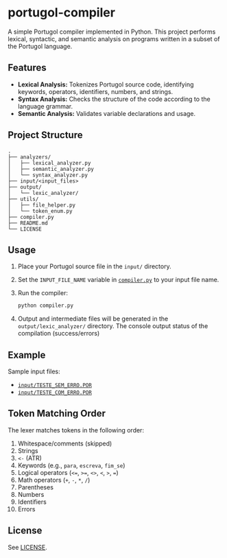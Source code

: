 # portugol-compiler

A simple Portugol compiler implemented in Python. This project performs lexical, syntactic, and semantic analysis on programs written in a subset of the Portugol language.

## Features

- **Lexical Analysis:** Tokenizes Portugol source code, identifying keywords, operators, identifiers, numbers, and strings.
- **Syntax Analysis:** Checks the structure of the code according to the language grammar.
- **Semantic Analysis:** Validates variable declarations and usage.

## Project Structure

```
.
├── analyzers/
│   ├── lexical_analyzer.py
│   ├── semantic_analyzer.py
│   └── syntax_analyzer.py
├── input/<input_files>
├── output/
│   └── lexic_analyzer/
├── utils/
│   ├── file_helper.py
│   └── token_enum.py
├── compiler.py
├── README.md
└── LICENSE
```

## Usage

1. Place your Portugol source file in the `input/` directory.
2. Set the `INPUT_FILE_NAME` variable in [`compiler.py`](compiler.py) to your input file name.
3. Run the compiler:

   ```sh
   python compiler.py
   ```

4. Output and intermediate files will be generated in the `output/lexic_analyzer/` directory. The console output status of the compilation (success/errors)

## Example

Sample input files:

- [`input/TESTE_SEM_ERRO.POR`](input/TESTE_SEM_ERRO.POR)
- [`input/TESTE_COM_ERRO.POR`](input/TESTE_COM_ERRO.POR)

## Token Matching Order

The lexer matches tokens in the following order:

1. Whitespace/comments (skipped)
2. Strings
3. `<-` (ATR)
4. Keywords (e.g., `para`, `escreva`, `fim_se`)
5. Logical operators (`<=`, `>=`, `<>`, `<`, `>`, `=`)
6. Math operators (`+`, `-`, `*`, `/`)
7. Parentheses
8. Numbers
9. Identifiers
10. Errors

## License

See [LICENSE](LICENSE).
